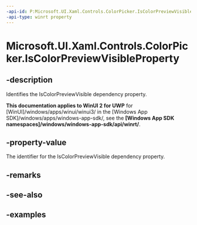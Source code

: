 ```yaml
---
-api-id: P:Microsoft.UI.Xaml.Controls.ColorPicker.IsColorPreviewVisibleProperty
-api-type: winrt property
---
```

<!-- Property syntax.
public DependencyProperty IsColorPreviewVisibleProperty { get; }
-->

# Microsoft.UI.Xaml.Controls.ColorPicker.IsColorPreviewVisibleProperty


## -description

Identifies the IsColorPreviewVisible dependency property.


**This documentation applies to WinUI 2 for UWP** for [WinUI]/windows/apps/winui/winui3/ in the [Windows App SDK]/windows/apps/windows-app-sdk/, see the **[Windows App SDK namespaces]/windows/windows-app-sdk/api/winrt/**.

## -property-value

The identifier for the IsColorPreviewVisible dependency property.


## -remarks


## -see-also


## -examples


